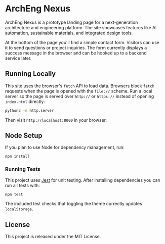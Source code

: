 # ArchEng Nexus

ArchEng Nexus is a prototype landing page for a next-generation architecture and engineering platform. The site showcases features like AI automation, sustainable materials, and integrated design tools.

At the bottom of the page you'll find a simple contact form. Visitors can use it to send questions or project inquiries. The form currently displays a success message in the browser and can be hooked up to a backend service later.

## Running Locally

This site uses the browser's `fetch` API to load data. Browsers block `fetch`
requests when the page is opened with the `file://` scheme. Run a local server
so the page is served over `http://` or `https://` instead of opening
`index.html` directly:

```bash
python3 -m http.server
```

Then visit `http://localhost:8000` in your browser.

## Node Setup

If you plan to use Node for dependency management, run:

```bash
npm install
```

### Running Tests

This project uses [Jest](https://jestjs.io/) for unit testing. After
installing dependencies you can run all tests with:

```bash
npm test
```

The included test checks that toggling the theme correctly updates
`localStorage`.

## License

This project is released under the MIT License.
